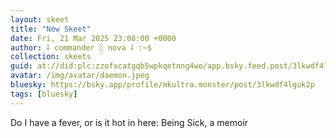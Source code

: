 ```yaml
---
layout: skeet
title: "New Skeet"
date: Fri, 21 Mar 2025 23:08:00 +0000
author: ⸸ commander ░ nova ⸸ :~$
collection: skeets
guid: at://did:plc:zzofxcatgqb5wpkqetnng4wo/app.bsky.feed.post/3lkwdf4lguk2p
avatar: /img/avatar/daemon.jpeg
bluesky: https://bsky.app/profile/mkultra.monster/post/3lkwdf4lguk2p
tags: [bluesky]
---
```


Do I have a fever, or is it hot in here: Being Sick, a memoir
